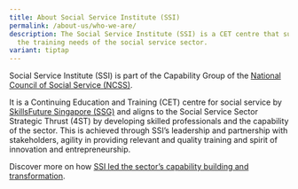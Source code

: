 ```yaml
---
title: About Social Service Institute (SSI)
permalink: /about-us/who-we-are/
description: The Social Service Institute (SSI) is a CET centre that supports
  the training needs of the social service sector.
variant: tiptap
---
```

<p>Social Service Institute (SSI) is part of the Capability Group of the
<a href="https://www.ncss.gov.sg/Who-We-Are/Our-Organisation" rel="noopener noreferrer nofollow" target="_blank">National Council of Social Service (NCSS)</a>.</p>
<p>It is a Continuing Education and Training (CET) centre for social service
by <a href="https://www.skillsfuture.gov.sg/" rel="noopener noreferrer nofollow" target="_blank">SkillsFuture Singapore (SSG)</a> and
aligns to the Social Service Sector Strategic Thrust (4ST) by developing
skilled professionals and the capability of the sector. This is achieved
through SSI’s leadership and partnership with stakeholders, agility in
providing relevant and quality training and spirit of innovation and entrepreneurship.</p>
<p>Discover more on how <a href="https://www.nas.gov.sg/archivesonline/oral_history_interviews/record-details/fb4035aa-74b2-11ee-b6e2-0050569c7836?keywords=National%20council%20of%20social%20service&amp;keywords-type=all#a2-metadata" rel="noopener noreferrer nofollow" target="_blank">SSI led the sector’s capability building and transformation</a>.</p>